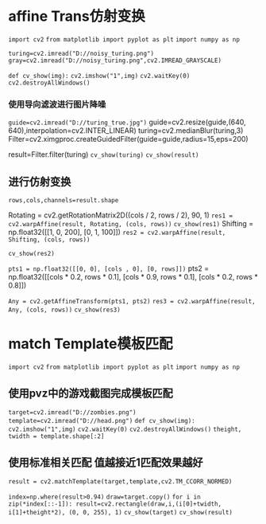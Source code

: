 # affine Trans仿射变换



`import cv2` 
`from matplotlib import pyplot as plt`
`import numpy as np`

`turing=cv2.imread("D://noisy_turing.png")`
`gray=cv2.imread("D://noisy_turing.png",cv2.IMREAD_GRAYSCALE)`

`def cv_show(img):`
    `cv2.imshow("1",img)`
    `cv2.waitKey(0)`
    `cv2.destroyAllWindows()`

### 使用导向滤波进行图片降噪

`guide=cv2.imread("D://turing_true.jpg")`
guide=cv2.resize(guide,(640, 640),interpolation=cv2.INTER_LINEAR)<!--调整引导图象大小与目标图片一致-->
turing=cv2.medianBlur(turing,3) <!--对原图进行中值滤波-->
Filter=cv2.ximgproc.createGuidedFilter(guide=guide,radius=15,eps=200)<!--radius滤波器半径与eps滤波器精度越大，图像越平滑越好，-->

result=Filter.filter(turing)<!--对目标图像应用导向滤波器-->
`cv_show(turing)`
`cv_show(result)`

## 进行仿射变换



`rows,cols,channels=result.shape`

Rotating = cv2.getRotationMatrix2D((cols / 2, rows / 2), 90, 1)<!--向左旋转90°-->
`res1 = cv2.warpAffine(result, Rotating, (cols, rows))`
`cv_show(res1)`
Shifting = np.float32([[1, 0, 200], [0, 1, 100]])<!--x方向平移200 y方向平移100-->
`res2 = cv2.warpAffine(result, Shifting, (cols, rows))`      

`cv_show(res2)`

`pts1 = np.float32([[0, 0], [cols , 0], [0, rows]])`
pts2 = np.float32([[cols * 0.2, rows * 0.1], [cols * 0.9, rows * 0.1], [cols * 0.2, rows * 0.8]])<!--更改参数任意变换-->

`Any = cv2.getAffineTransform(pts1, pts2)`
`res3 = cv2.warpAffine(result, Any, (cols, rows))`
`cv_show(res3)`

# match Template模板匹配

`import cv2` 
`from matplotlib import pyplot as plt`
`import numpy as np`

## 使用pvz中的游戏截图完成模板匹配

`target=cv2.imread("D://zombies.png")`
`template=cv2.imread("D://head.png")`
`def cv_show(img):`
    `cv2.imshow("1",img)`
    `cv2.waitKey(0)`
    `cv2.destroyAllWindows()`
`theight, twidth = template.shape[:2]`

## 使用标准相关匹配 值越接近1匹配效果越好

`result = cv2.matchTemplate(target,template,cv2.TM_CCORR_NORMED)`

`index=np.where(result>0.94)`
`draw=target.copy()`
`for i in zip(*index[::-1]):
    result=cv2.rectangle(draw,i,(i[0]+twidth, i[1]+theight*2), (0, 0, 255), 1)`
`cv_show(target)`
`cv_show(result)`